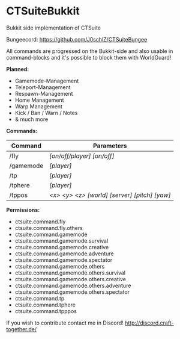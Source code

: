 # CTSuiteBukkit
Bukkit side implementation of CTSuite

Bungeecord: https://github.com/J0schlZ/CTSuiteBungee

All commands are progressed on the Bukkit-side and also usable in command-blocks and it's possible to block them with WorldGuard!

**Planned:**
 - Gamemode-Management
 - Teleport-Management
 - Respawn-Management
 - Home Management
 - Warp Management
 - Kick / Ban / Warn / Notes
 - & much more

**Commands:**

Command | Parameters
------------ | -------------
/fly | *[on/off/player] [on/off]*
/gamemode | *<gamemode> [player]*
/tp | *[player]*
/tphere | *[player]*
/tppos | *\<x> \<y> \<z> [world] [server] [pitch] [yaw]*

**Permissions:**
 - ctsuite.command.fly
 - ctsuite.command.fly.others
 - ctsuite.command.gamemode
 - ctsuite.command.gamemode.survival
 - ctsuite.command.gamemode.creative
 - ctsuite.command.gamemode.adventure
 - ctsuite.command.gamemode.spectator
 - ctsuite.command.gamemode.others
 - ctsuite.command.gamemode.others.survival
 - ctsuite.command.gamemode.others.creative
 - ctsuite.command.gamemode.others.adventure
 - ctsuite.command.gamemode.others.spectator
 - ctsuite.command.tp
 - ctsuite.command.tphere
 - ctsuite.command.tpppos
 
 If you wish to contribute contact me in Discord!
 http://discord.craft-together.de/
